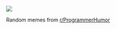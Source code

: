 ![](https://preview.redd.it/821tomgt541e1.png?width=640&crop=smart&auto=webp&s=f807b0657666c4c183339ea9fead1bae7a770b73)

 Random memes from [r/ProgrammerHumor](https://www.reddit.com/r/ProgrammerHumor/)
